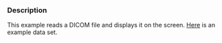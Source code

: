 ### Description

This example reads a DICOM file and displays it on the screen. [Here](../../../SupplementaryData/Cxx/IO/DICOM_Prostate.zip) is an example data set.
